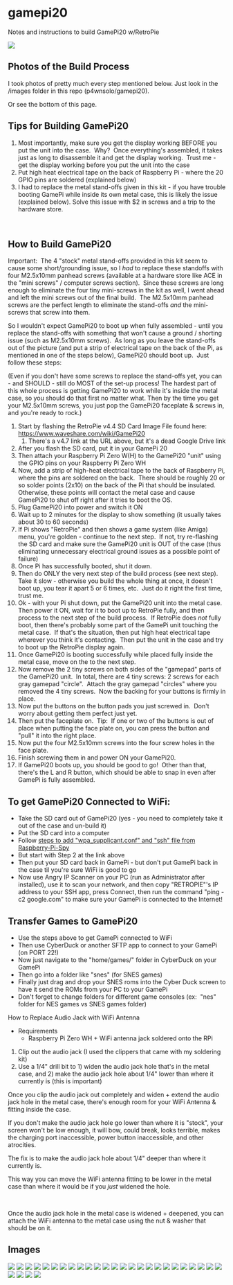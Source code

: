 # gamepi20
Notes and instructions to build GamePi20 w/RetroPie

<img src="/images/p4wnsolo-gamepi20-setup%20(1).jpg">

## Photos of the Build Process
I took photos of pretty much every step mentioned below.
Just look in the /images folder in this repo (p4wnsolo/gamepi20).

Or see the bottom of this page.

<h2>Tips for Building GamePi20</h2>
<ol>
 	<li>Most importantly, make sure you get the display working BEFORE you put the unit into the case.  Why?  Once everything's assembled, it takes just as long to disassemble it and get the display working.  Trust me - get the display working before you put the unit into the case</li>
 	<li>Put high heat electrical tape on the back of Raspberry Pi - where the 20 GPIO pins are soldered (explained below)</li>
 	<li>I had to replace the metal stand-offs given in this kit - if you have trouble booting GamePi while inside its own metal case, this is likely the issue (explained below).  Solve this issue with $2 in screws and a trip to the hardware store.</li>
</ol>
&nbsp;
<h2>How to Build GamePi20</h2>
Important:  The 4 "stock" metal stand-offs provided in this kit seem to cause some short/grounding issue, so I <em>had</em> to replace these standoffs with four M2.5x10mm panhead screws (available at a hardware store like ACE in the "mini screws" / computer screws section).  Since these screws are long enough to eliminate the four tiny mini-screws in the kit as well, I went ahead and left the mini screws out of the final build.  The M2.5x10mm panhead screws are the perfect length to eliminate the stand-offs <em>and</em> the mini-screws that screw into them.

So I wouldn't expect GamePi20 to boot up when fully assembled - until you replace the stand-offs with something that won't cause a ground / shorting issue (such as M2.5x10mm screws).  As long as you leave the stand-offs out of the picture (and put a strip of electrical tape on the back of the Pi, as mentioned in one of the steps below), GamePi20 should boot up.  Just follow these steps:

(Even if you don't have some screws to replace the stand-offs yet, you can - and SHOULD - still do MOST of the set-up process!  The hardest part of this whole process is getting GamePi20 to work while it's inside the metal case, so you should do that first no matter what.  Then by the time you get your M2.5x10mm screws, you just pop the GamePi20 faceplate & screws in, and you're ready to rock.)
<ol>
 	<li>Start by flashing the RetroPie v4.4 SD Card Image File found here:  <a href="https://www.waveshare.com/wiki/GamePi20">https://www.waveshare.com/wiki/GamePi20</a>
<ol>
 	<li>There's a v4.7 link at the URL above, but it's a dead Google Drive link</li>
</ol>
</li>
 	<li>After you flash the SD card, put it in your GamePi 20</li>
 	<li>Then attach your Raspberry Pi Zero W(H) to the GamePi20 "unit" using the GPIO pins on your Raspberry Pi Zero WH</li>
 	<li>Now, add a strip of high-heat electrical tape to the back of Raspberry Pi, where the pins are soldered on the back.  There should be roughly 20 or so solder points (2x10) on the back of the Pi that should be insulated.  Otherwise, these points will contact the metal case and cause GamePi20 to shut off right after it tries to boot the OS.</li>
 	<li>Plug GamePi20 into power and switch it ON</li>
 	<li>Wait up to 2 minutes for the display to show something (it usually takes about 30 to 60 seconds)</li>
 	<li>If Pi shows "RetroPie" and then shows a game system (like Amiga) menu, you're golden - continue to the next step.  If not, try re-flashing the SD card and make sure the GamePi20 unit is OUT of the case (thus eliminating unnecessary electrical ground issues as a possible point of failure)</li>
 	<li>Once Pi has successfully booted, shut it down.</li>
 	<li>Then do ONLY the very next step of the build process (see next step).  Take it slow - otherwise you build the whole thing at once, it doesn't boot up, you tear it apart 5 or 6 times, etc.  Just do it right the first time, trust me.</li>
 	<li>Ok - with your Pi shut down, put the GamePi20 unit into the metal case.  Then power it ON, wait for it to boot up to RetroPie fully, and then process to the next step of the build process.  If RetroPie does <em>not</em> fully boot, then there's probably some part of the GamePi unit touching the metal case.  If that's the situation, then put high heat electrical tape wherever you think it's contacting.  Then put the unit in the case and try to boot up the RetroPie display again.</li>
 	<li>Once GamePi20 is booting successfully while placed fully inside the metal case, move on the to the next step.</li>
 	<li>Now remove the 2 tiny screws on both sides of the "gamepad" parts of the GamePi20 unit.  In total, there are 4 tiny screws: 2 screws for each gray gamepad "circle".  Attach the gray gamepad "circles" where you removed the 4 tiny screws.  Now the backing for your buttons is firmly in place.</li>
 	<li>Now put the buttons on the button pads you just screwed in.  Don't worry about getting them perfect just yet.</li>
 	<li>Then put the faceplate on.  Tip:  If one or two of the buttons is out of place when putting the face plate on, you can press the button and "pull" it into the right place.</li>
 	<li>Now put the four M2.5x10mm screws into the four screw holes in the face plate.</li>
 	<li>Finish screwing them in and power ON your GamePi20.</li>
 	<li>If GamePi20 boots up, you should be good to go!  Other than that, there's the L and R button, which should be able to snap in even after GamePi is fully assembled.</li>
</ol>
<h2>To get GamePi20 Connected to WiFi:</h2>
<ul>
 	<li>Take the SD card out of GamePi20 (yes - you need to completely take it out of the case and un-build it)</li>
 	<li>Put the SD card into a computer</li>
 	<li>Follow <a href="https://www.raspberrypi-spy.co.uk/2017/04/manually-setting-up-pi-wifi-using-wpa_supplicant-conf/">steps to add "wpa_supplicant.conf" and "ssh" file from Raspberry-Pi-Spy</a></li>
 	<li>But start with Step 2 at the link above</li>
 	<li>Then put your SD card back in GamePi - but don't put GamePi back in the case til you're sure WiFi is good to go</li>
 	<li>Now use Angry IP Scanner on your PC (run as Administrator after installed), use it to scan your network, and then copy "RETROPIE"'s IP address to your SSH app, press Connect, then run the command "ping -c2 google.com" to make sure your GamePi is connected to the Internet!</li>
</ul>
<h2>Transfer Games to GamePi20</h2>
<ul>
 	<li>Use the steps above to get GamePi connected to WiFi</li>
 	<li>Then use CyberDuck or another SFTP app to connect to your GamePi (on PORT 22!)</li>
 	<li>Now just navigate to the "home/games/" folder in CyberDuck on your GamePi</li>
 	<li>Then go into a folder like "snes" (for SNES games)</li>
 	<li>Finally just drag and drop your SNES roms into the Cyber Duck screen to have it send the ROMs from your PC to your GamePi</li>
 	<li>Don't forget to change folders for different game consoles (ex:  "nes" folder for NES games vs SNES games folder)</li>
</ul>
How to Replace Audio Jack with WiFi Antenna
<ul>
 	<li>Requirements
<ul>
 	<li>Raspberry Pi Zero WH + WiFi antenna jack soldered onto the RPi</li>
</ul>
</li>
</ul>
<ol>
 	<li>Clip out the audio jack (I used the clippers that came with my soldering kit)</li>
 	<li>Use a 1/4" drill bit to 1) widen the audio jack hole that's in the metal case, and 2) make the audio jack hole about 1/4" lower than where it currently is (this is important)</li>
</ol>
Once you clip the audio jack out completely and widen + extend the audio jack hole in the metal case, there's enough room for your WiFi Antenna &amp; fitting inside the case.

If you don't make the audio jack hole go lower than where it is "stock", your screen won't be low enough, it will bow, could break, looks terrible, makes the charging port inaccessible, power button inaccessible, and other atrocities.

The fix is to make the audio jack hole about 1/4" deeper than where it currently is.

This way you can move the WiFi antenna fitting to be lower in the metal case than where it would be if you <em>just</em> widened the hole.

&nbsp;

Once the audio jack hole in the metal case is widened + deepened, you can attach the WiFi antenna to the metal case using the nut &amp; washer that should be on it.



## Images
<img src="/images/p4wnsolo-gamepi20-setup%20(1).jpg">
<img src="/images/p4wnsolo-gamepi20-setup%20(2).jpg">
<img src="/images/p4wnsolo-gamepi20-setup%20(3).jpg">
<img src="/images/p4wnsolo-gamepi20-setup%20(4).jpg">
<img src="/images/p4wnsolo-gamepi20-setup%20(5).jpg">

<img src="/images/p4wnsolo-gamepi20-setup%20(6).jpg">
<img src="/images/p4wnsolo-gamepi20-setup%20(7).jpg">
<img src="/images/p4wnsolo-gamepi20-setup%20(8).jpg">
<img src="/images/p4wnsolo-gamepi20-setup%20(9).jpg">
<img src="/images/p4wnsolo-gamepi20-setup%20(10).jpg">

<img src="/images/p4wnsolo-gamepi20-setup%20(11).jpg">
<img src="/images/p4wnsolo-gamepi20-setup%20(12).jpg">
<img src="/images/p4wnsolo-gamepi20-setup%20(13).jpg">
<img src="/images/p4wnsolo-gamepi20-setup%20(14).jpg">
<img src="/images/p4wnsolo-gamepi20-setup%20(15).jpg">

<img src="/images/p4wnsolo-gamepi20-setup%20(16).jpg">
<img src="/images/p4wnsolo-gamepi20-setup%20(17).jpg">
<img src="/images/p4wnsolo-gamepi20-setup%20(18).jpg">
<img src="/images/p4wnsolo-gamepi20-setup%20(19).jpg">
<img src="/images/p4wnsolo-gamepi20-setup%20(20).jpg">

<img src="/images/p4wnsolo-gamepi20-setup%20(21).jpg">
<img src="/images/p4wnsolo-gamepi20-setup%20(22).jpg">
<img src="/images/p4wnsolo-gamepi20-setup%20(23).jpg">
<img src="/images/p4wnsolo-gamepi20-setup%20(24).jpg">
<img src="/images/p4wnsolo-gamepi20-setup%20(25).jpg">

<img src="/images/p4wnsolo-gamepi20-setup%20(26).jpg">
<img src="/images/p4wnsolo-gamepi20-setup%20(27).jpg">
<img src="/images/p4wnsolo-gamepi20-setup%20(28).jpg">
<img src="/images/p4wnsolo-gamepi20-setup%20(29).jpg">

